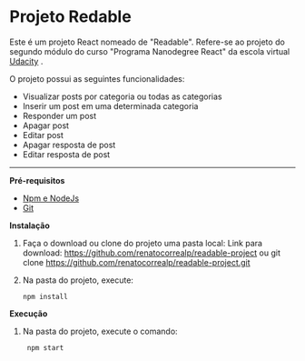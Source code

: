# **Projeto Redable**

Este é um projeto React nomeado de "Readable".
Refere-se ao projeto do segundo módulo do curso "Programa Nanodegree React" da escola virtual [Udacity](www.udacity.com) .

O projeto possui as seguintes funcionalidades:

 - Visualizar posts por categoria ou todas as categorias
 - Inserir um post em uma determinada categoria
 - Responder um post
 - Apagar post
 - Editar post
 - Apagar resposta de post
 - Editar resposta de post



----------



**Pré-requisitos**

- [Npm e NodeJs](https://nodejs.org/en/)
- [Git](https://git-scm.com/book/en/v2/Getting-Started-Installing-Git)

**Instalação**

 1. Faça o download ou clone do projeto uma pasta local:
    Link para download: https://github.com/renatocorrealp/readable-project
    ou
		git clone https://github.com/renatocorrealp/readable-project.git
 2. Na pasta do projeto, execute:

	    npm install

**Execução**

1. Na pasta do projeto, execute o comando:

	    npm start
